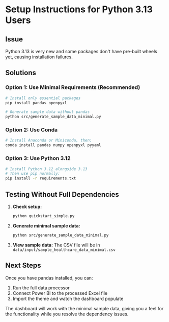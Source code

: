# Setup Instructions for Python 3.13 Users

## Issue
Python 3.13 is very new and some packages don't have pre-built wheels yet, causing installation failures.

## Solutions

### Option 1: Use Minimal Requirements (Recommended)
```bash
# Install only essential packages
pip install pandas openpyxl

# Generate sample data without pandas
python src/generate_sample_data_minimal.py
```

### Option 2: Use Conda
```bash
# Install Anaconda or Miniconda, then:
conda install pandas numpy openpyxl pyyaml
```

### Option 3: Use Python 3.12
```bash
# Install Python 3.12 alongside 3.13
# Then use pip normally:
pip install -r requirements.txt
```

## Testing Without Full Dependencies

1. **Check setup:**
   ```bash
   python quickstart_simple.py
   ```

2. **Generate minimal sample data:**
   ```bash
   python src/generate_sample_data_minimal.py
   ```

3. **View sample data:**
   The CSV file will be in `data/input/sample_healthcare_data_minimal.csv`

## Next Steps

Once you have pandas installed, you can:
1. Run the full data processor
2. Connect Power BI to the processed Excel file
3. Import the theme and watch the dashboard populate

The dashboard will work with the minimal sample data, giving you a feel for the functionality while you resolve the dependency issues.